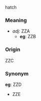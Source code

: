 hatch
### Meaning
+ _adj_: ZZA
    + __eg__: ZZB

### Origin

ZZC

### Synonym

__eg__: ZZD

+ ZZE


